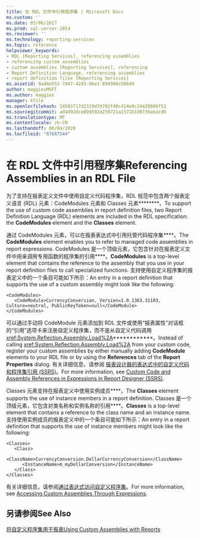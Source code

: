 ```yaml
---
title: 在 RDL 文件中引用程序集 | Microsoft Docs
ms.custom: ''
ms.date: 03/06/2017
ms.prod: sql-server-2014
ms.reviewer: ''
ms.technology: reporting-services
ms.topic: reference
helpviewer_keywords:
- RDL [Reporting Services], referencing assemblies
- referencing custom assemblies
- custom assemblies [Reporting Services], referencing
- Report Definition Language, referencing assemblies
- report definition files [Reporting Services]
ms.assetid: 9a48e552-7d47-4243-9be1-894990c506d9
author: maggiesMSFT
ms.author: maggies
manager: kfile
ms.openlocfilehash: 14593717d2319d7d702fd0c414e0c24428006f51
ms.sourcegitcommit: ad4d92dce894592a259721a1571b1d8736abacdb
ms.translationtype: MT
ms.contentlocale: zh-CN
ms.lasthandoff: 08/04/2020
ms.locfileid: "87687544"
---
```

# <a name="referencing-assemblies-in-an-rdl-file"></a><span data-ttu-id="22792-102">在 RDL 文件中引用程序集</span><span class="sxs-lookup"><span data-stu-id="22792-102">Referencing Assemblies in an RDL File</span></span>
  <span data-ttu-id="22792-103">为了支持在报表定义文件中使用自定义代码程序集，RDL 规范中包含两个报表定义语言 (RDL) 元素：CodeModules 元素和 Classes 元素\*\*\*\*\*\*\*\*。</span><span class="sxs-lookup"><span data-stu-id="22792-103">To support the use of custom code assemblies in report definition files, two Report Definition Language (RDL) elements are included in the RDL specification: the **CodeModules** element and the **Classes** element.</span></span>  
  
 <span data-ttu-id="22792-104">通过 CodeModules 元素，可以在报表表达式中引用托管代码程序集\*\*\*\*。</span><span class="sxs-lookup"><span data-stu-id="22792-104">The **CodeModules** element enables you to refer to managed code assemblies in report expressions.</span></span> <span data-ttu-id="22792-105">CodeModules 是一个顶级元素，它包含针对在报表定义文件中用来调用专用函数的程序集的引用\*\*\*\*。</span><span class="sxs-lookup"><span data-stu-id="22792-105">**CodeModules** is a top-level element that contains the reference to the assembly that you use in your report definition files to call specialized functions.</span></span> <span data-ttu-id="22792-106">支持使用自定义程序集的报表定义中的一个条目可能如下所示：</span><span class="sxs-lookup"><span data-stu-id="22792-106">An entry in a report definition that supports the use of a custom assembly might look like the following:</span></span>  
  
```  
<CodeModules>  
   <CodeModule>CurrencyConversion, Version=1.0.1363.31103, Culture=neutral, PublicKeyToken=null</CodeModule>  
</CodeModules>  
```  
  
 <span data-ttu-id="22792-107">可以通过手动将 CodeModule 元素添加到 RDL 文件或使用“报表属性”对话框的“引用”选项卡来注册自定义程序集，而不是从自定义代码调用 <xref:System.Reflection.Assembly.Load%2A>\*\*\*\*\*\*\*\*\*\*\*\*。</span><span class="sxs-lookup"><span data-stu-id="22792-107">Instead of calling <xref:System.Reflection.Assembly.Load%2A> from your custom code, register your custom assemblies by either manually adding **CodeModule** elements to your RDL file or by using the **References** tab of the **Report Properties** dialog.</span></span> <span data-ttu-id="22792-108">有关详细信息，请参阅 [报表设计器的表达式中的自定义代码和程序集引用 (SSRS)](../report-design/custom-code-and-assembly-references-in-expressions-in-report-designer-ssrs.md)。</span><span class="sxs-lookup"><span data-stu-id="22792-108">For more information, see [Custom Code and Assembly References in Expressions in Report Designer &#40;SSRS&#41;](../report-design/custom-code-and-assembly-references-in-expressions-in-report-designer-ssrs.md).</span></span>  
  
 <span data-ttu-id="22792-109">Classes 元素支持在报表定义中使用实例成员\*\*\*\*。</span><span class="sxs-lookup"><span data-stu-id="22792-109">The **Classes** element supports the use of instance members in a report definition.</span></span> <span data-ttu-id="22792-110">Classes 是一个顶级元素，它包含对类名称和实例名称的引用\*\*\*\*。</span><span class="sxs-lookup"><span data-stu-id="22792-110">**Classes** is a top-level element that contains a reference to the class name and an instance name.</span></span> <span data-ttu-id="22792-111">支持使用实例成员的报表定义中的一个条目可能如下所示：</span><span class="sxs-lookup"><span data-stu-id="22792-111">An entry in a report definition that supports the use of instance members might look like the following:</span></span>  
  
```  
<Classes>  
   <Class>  
      <ClassName>CurrencyConversion.DollarCurrencyConversion</ClassName>  
      <InstanceName>m_myDollarConversion</InstanceName>  
   </Class>  
</Classes>  
```  
  
 <span data-ttu-id="22792-112">有关详细信息，请参阅[通过表达式访问自定义程序集](accessing-custom-assemblies-through-expressions.md)。</span><span class="sxs-lookup"><span data-stu-id="22792-112">For more information, see [Accessing Custom Assemblies Through Expressions](accessing-custom-assemblies-through-expressions.md).</span></span>  
  
## <a name="see-also"></a><span data-ttu-id="22792-113">另请参阅</span><span class="sxs-lookup"><span data-stu-id="22792-113">See Also</span></span>  
 [<span data-ttu-id="22792-114">将自定义程序集用于报表</span><span class="sxs-lookup"><span data-stu-id="22792-114">Using Custom Assemblies with Reports</span></span>](using-custom-assemblies-with-reports.md)  
  
  
